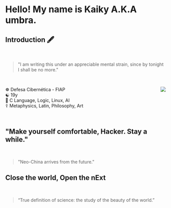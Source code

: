 # Hello! My name is Kaiky A.K.A umbra.
## Introduction 🖋️

<br>
<blockquote> "I am writing this under an appreciable mental strain, since by tonight I shall be no more." </blockquote>
<br>
<div class="midcolumn">
  <main>
    <article>
      <div class="post-info">
<div align="center">
<img src="https://64.media.tumblr.com/be6203d97396f0c4fa87dd6b64e97cf4/094b79cb332f07bd-78/s400x600/8dcb057eccd4366a2c39e87996704a293ed3675c.gifv" align="right">
        </div>
        <p>
          ☸️ Defesa Cibernética - FIAP <br>
          ☯ 19y </br>
          🪷 C Language, Logic, Linux, AI </br>
          ☦️ Metaphysics, Latin, Philosophy, Art </br>
  </p>
  </div>
 <br>

 # "Make yourself comfortable, Hacker. Stay a while."
<br>

<blockquote>"Neo-China arrives from the future."</blockquote>

# Close the world, Open the nExt
<br>
<blockquote>“True definition of science: the study of the beauty of the world.”</blockquote>
